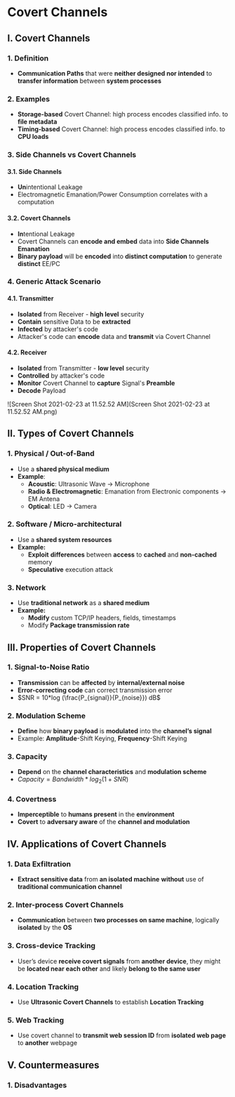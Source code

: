 # Covert Channels

## I. Covert Channels

### 1. Definition

- **Communication Paths** that were **neither designed nor intended** to **transfer information** between **system processes**

### 2. Examples

- **Storage-based** Covert Channel: high process encodes classified info. to **file metadata**
- **Timing-based** Covert Channel: high process encodes classified info. to **CPU loads**

### 3. Side Channels vs Covert Channels

#### 3.1. Side Channels

- **Un**intentional Leakage
- Electromagnetic Emanation/Power Consumption correlates with a computation

#### 3.2. Covert Channels

- **In**tentional Leakage
- Covert Channels can **encode and embed** data into **Side Channels Emanation**
- **Binary payload** will be **encoded** into **distinct computation** to generate **distinct** EE/PC

### 4. Generic Attack Scenario

#### 4.1. Transmitter

- **Isolated** from Receiver - **high level** security
- **Contain** sensitive Data to be **extracted**
- **Infected** by attacker's code
- Attacker's code can **encode** data and **transmit** via Covert Channel

#### 4.2. Receiver

- **Isolated** from Transmitter - **low level** security
- **Controlled** by attacker's code
- **Monitor** Covert Channel to **capture** Signal's **Preamble**
- **Decode** Payload

![Screen Shot 2021-02-23 at 11.52.52 AM](Screen Shot 2021-02-23 at 11.52.52 AM.png)

## II. Types of Covert Channels

### 1. Physical / Out-of-Band

- Use a **shared physical medium**
- **Example**:
  - **Acoustic**: Ultrasonic Wave $\rightarrow$ Microphone
  - **Radio & Electromagnetic**: Emanation from Electronic components $\rightarrow$ EM Antena
  - **Optical**: LED $\rightarrow$ Camera

### 2. Software / Micro-architectural

- Use a **shared system resources**
- **Example:**
  - **Exploit** **differences** between **access** to **cached** and **non-cached** memory
  - **Speculative** execution attack

### 3. Network

- Use **traditional network** as a **shared medium**
- **Example:**
  - **Modify** custom TCP/IP headers, fields, timestamps
  - Modify **Package transmission rate**

## III. Properties of Covert Channels

### 1. Signal-to-Noise Ratio

- **Transmission** can be **affected** by **internal/external noise**
- **Error-correcting code** can correct transmission error
- $SNR = 10*log (\frac{P_{signal}}{P_{noise}}) dB$

### 2. Modulation Scheme

- **Define** how **binary payload** is **modulated** into the **channel’s signal**
- Example: **Amplitude**-Shift Keying, **Frequency**-Shift Keying

### 3. Capacity

- **Depend** on the **channel characteristics** and **modulation scheme**
- $Capacity = Bandwidth * log_2(1 + SNR)$

### 4. Covertness

- **Imperceptible** to **humans present** in the **environment**
- **Covert** to **adversary aware** of the **channel and modulation**

## IV. Applications of Covert Channels

### 1. Data Exfiltration

- **Extract sensitive data** from **an isolated machine** **without** use of **traditional communication channel**

### 2. Inter-process Covert Channels

- **Communication** between **two processes on same machine**, logically **isolated** by the **OS**

### 3. Cross-device Tracking

- User’s device **receive covert signals** from **another device**, they might be **located near each other** and likely **belong to the same user**

### 4. Location Tracking

- Use **Ultrasonic Covert Channels** to establish **Location Tracking**

### 5. Web Tracking

- Use covert channel to **transmit web session ID** from **isolated web page** to **another** webpage

## V. Countermeasures

### 1. Disadvantages





